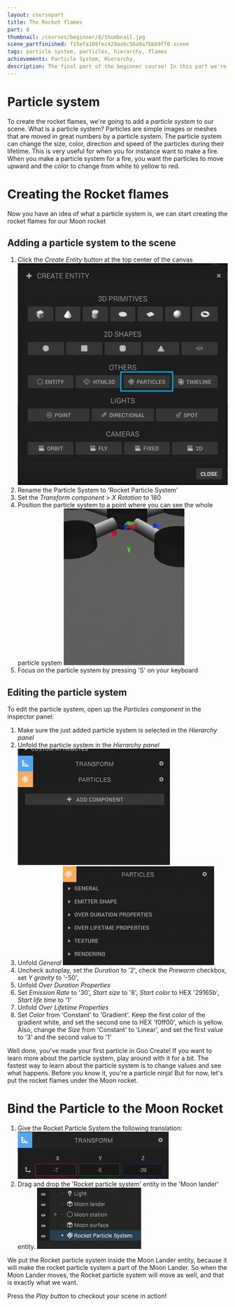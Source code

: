 ```yaml
---
layout: coursepart
title: The Rocket flames
part: 8
thumbnail: /courses/beginner/8/thumbnail.jpg
scene_partfinished: f15efa108fec429aabc56a8a7bbb9ff0.scene
tags: particle system, particles, hierarchy, flames
achievements: Particle System, Hierarchy,  
description: The final part of the beginner course! In this part we're going to give our scene the finishing touch by creating the rocket flames for the Moon rocket for when it launches.
---
```


# Particle system

To create the rocket flames, we're going to add a *particle system* to our scene. What is a particle system? Particles are simple images or meshes that are moved in great numbers by a particle system. The particle system can change the size, color, direction and speed of the particles during their lifetime. This is very useful for when you for instance want to make a fire. When you make a particle system for a fire, you want the particles to move upward and the color to change from white to yellow to red.

# Creating the Rocket flames

Now you have an idea of what a particle system is, we can start creating the rocket flames for our Moon rocket

## Adding a particle system to the scene

1. Click the *Create Entity* button at the top center of the canvas
![](addparticles.jpg)
2. Rename the Particle System to 'Rocket Particle System'
3. Set the *Transform component* > *X Rotation* to 180
4. Position the particle system to a point where you can see the whole particle system
![](dragparticles.gif)
5. Focus on the particle system by pressing 'S' on your keyboard

##  Editing the particle system

To edit the particle system, open up the *Particles component* in the inspector panel:

1. Make sure the just added particle system is selected in the *Hierarchy panel*
2. Unfold the particle system in the *Hierarchy panel*
![](unfoldparticle.gif)
3. Unfold *General*
![](unfoldgeneral.gif)
4. Uncheck autoplay, set the *Duration* to '2', check the *Prewarm* checkbox, set *Y gravity* to '-50',
5. Unfold *Over Duration Properties*
6. Set *Emission Rate* to '30', *Start size* to '8', *Start color* to HEX '29165b', *Start life time* to '1'
7. Unfold *Over Lifetime Properties*
8. Set *Color* from 'Constant' to 'Gradient'. Keep the first color of the gradient white, and set the second one to HEX 'f0ff00', which is yellow. Also, change the *Size* from 'Constant' to 'Linear', and set the first value to '3' and the second value to '1'

Well done, you've made your first particle in Goo Create! If you want to learn more about the particle system, play around with it for a bit. The fastest way to learn about the particle system is to change values and see what happens. Before you know it, you're a particle ninja! But for now, let's put the rocket flames under the Moon rocket.

# Bind the Particle to the Moon Rocket

1. Give the Rocket Particle System the following translation:
![](rockettranslation.jpg)
2. Drag and drop the 'Rocket particle system' entity in the 'Moon lander' entity.
![](particlesintorocket.gif)

We put the Rocket particle system inside the Moon Lander entity, because it will make the rocket particle system a part of the Moon Lander. So when the Moon Lander moves, the Rocket particle system will move as well, and that is exactly what we want.

Press the *Play button* to checkout your scene in action!
